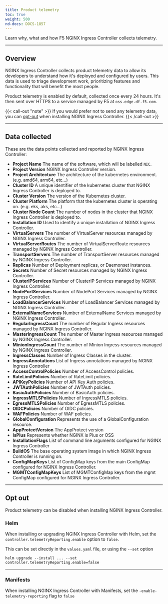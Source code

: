 ```yaml
---
title: Product telemetry
toc: true
weight: 500
nd-docs: DOCS-1857
---
```


Learn why, what and how F5 NGINX Ingress Controller collects telemetry.

---

## Overview

NGINX Ingress Controller collects product telemetry data to allow its developers to understand how it's deployed and configured by users. This data is used to triage development work, prioritizing features and functionality that will benefit the most people.

Product telemetry is enabled by default, collected once every 24 hours. It's then sent over HTTPS to a service managed by F5 at `oss.edge.df.f5.com`.

{{< call-out "note" >}} If you would prefer not to send any telemetry data, you can [opt-out](#opt-out) when installing NGINX Ingress Controller. {{< /call-out >}}

---

## Data collected

These are the data points collected and reported by NGINX Ingress Controller:

- **Project Name** The name of the software, which will be labelled `NIC`.
- **Project Version** NGINX Ingress Controller version.
- **Project Architecture** The architecture of the kubernetes environment. (e.g. amd64, arm64, etc...)
- **Cluster ID** A unique identifier of the kubernetes cluster that NGINX Ingress Controller is deployed to.
- **Cluster Version** The version of the Kubernetes cluster.
- **Cluster Platform** The platform that the kubernetes cluster is operating on. (e.g. eks, aks,  etc...)
- **Cluster Node Count** The number of nodes in the cluster that NGINX Ingress Controller is deployed to.
- **Installation ID** Used to identify a unique installation of NGINX Ingress Controller.
- **VirtualServers** The number of VirtualServer resources managed by NGINX Ingress Controller.
- **VirtualServerRoutes** The number of VirtualServerRoute resources managed by NGINX Ingress Controller.
- **TransportServers** The number of TransportServer resources managed by NGINX Ingress Controller.
- **Replicas** Number of Deployment replicas, or Daemonset instances.
- **Secrets** Number of Secret resources managed by NGINX Ingress Controller.
- **ClusterIPServices** Number of ClusterIP Services managed by NGINX Ingress Controller.
- **NodePortServices** Number of NodePort Services managed by NGINX Ingress Controller.
- **LoadBalancerServices** Number of LoadBalancer Services managed by NGINX Ingress Controller.
- **ExternalNameServices** Number of ExternalName Services managed by NGINX Ingress Controller.
- **RegularIngressCount** The number of Regular Ingress resources managed by NGINX Ingress Controller.
- **MasterIngressCount** The number of Master Ingress resources managed by NGINX Ingress Controller.
- **MinionIngressCount** The number of Minion Ingress resources managed by NGINX Ingress Controller.
- **IngressClasses** Number of Ingress Classes in the cluster.
- **IngressAnnotations** List of Ingress annotations managed by NGINX Ingress Controller
- **AccessControlPolicies** Number of AccessControl policies.
- **RateLimitPolicies** Number of RateLimit policies.
- **APIKeyPolicies** Number of API Key Auth policies.
- **JWTAuthPolicies** Number of JWTAuth policies.
- **BasicAuthPolicies** Number of BasicAuth policies.
- **IngressMTLSPolicies** Number of IngressMTLS policies.
- **EgressMTLSPolicies** Number of EgressMTLS policies.
- **OIDCPolicies** Number of OIDC policies.
- **WAFPolicies** Number of WAF policies.
- **GlobalConfiguration** Represents the use of a GlobalConfiguration resource.
- **AppProtectVersion** The AppProtect version
- **IsPlus** Represents whether NGINX is Plus or OSS
- **InstallationFlags** List of command line arguments configured for NGINX Ingress Controller
- **BuildOS** The base operating system image in which NGINX Ingress Controller is running on.
- **ConfigMapKeys** List of ConfigMap keys from the main ConfigMap configured for NGINX Ingress Controller.
- **MGMTConfigMapKeys** List of MGMTConfigMap keys from the mgmt ConfigMap configured for NGINX Ingress Controller.

---

## Opt out

Product telemetry can be disabled when installing NGINX Ingress Controller.

### Helm

When installing or upgrading NGINX Ingress Controller with Helm, set the `controller.telemetryReporting.enable` option to `false`.

This can be set directly in the `values.yaml` file, or using the `--set` option

```shell
helm upgrade --install ... --set controller.telemetryReporting.enable=false
```

---

### Manifests

When installing NGINX Ingress Controller with Manifests, set the `-enable-telemetry-reporting` flag to `false`
